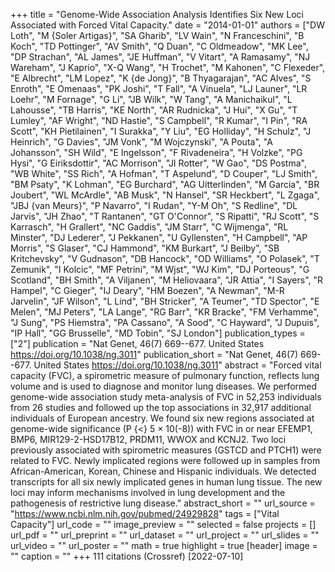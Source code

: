 +++
title = "Genome-Wide Association Analysis Identifies Six New Loci Associated with Forced Vital Capacity."
date = "2014-01-01"
authors = ["DW Loth", "M {Soler Artigas}", "SA Gharib", "LV Wain", "N Franceschini", "B Koch", "TD Pottinger", "AV Smith", "Q Duan", "C Oldmeadow", "MK Lee", "DP Strachan", "AL James", "JE Huffman", "V Vitart", "A Ramasamy", "NJ Wareham", "J Kaprio", "X-Q Wang", "H Trochet", "M Kahonen", "C Flexeder", "E Albrecht", "LM Lopez", "K {de Jong}", "B Thyagarajan", "AC Alves", "S Enroth", "E Omenaas", "PK Joshi", "T Fall", "A Vinuela", "LJ Launer", "LR Loehr", "M Fornage", "G Li", "JB Wilk", "W Tang", "A Manichaikul", "L Lahousse", "TB Harris", "KE North", "AR Rudnicka", "J Hui", "X Gu", "T Lumley", "AF Wright", "ND Hastie", "S Campbell", "R Kumar", "I Pin", "RA Scott", "KH Pietilainen", "I Surakka", "Y Liu", "EG Holliday", "H Schulz", "J Heinrich", "G Davies", "JM Vonk", "M Wojczynski", "A Pouta", "A Johansson", "SH Wild", "E Ingelsson", "F Rivadeneira", "H Volzke", "PG Hysi", "G Eiriksdottir", "AC Morrison", "JI Rotter", "W Gao", "DS Postma", "WB White", "SS Rich", "A Hofman", "T Aspelund", "D Couper", "LJ Smith", "BM Psaty", "K Lohman", "EG Burchard", "AG Uitterlinden", "M Garcia", "BR Joubert", "WL McArdle", "AB Musk", "N Hansel", "SR Heckbert", "L Zgaga", "JBJ {van Meurs}", "P Navarro", "I Rudan", "Y-M Oh", "S Redline", "DL Jarvis", "JH Zhao", "T Rantanen", "GT O'Connor", "S Ripatti", "RJ Scott", "S Karrasch", "H Grallert", "NC Gaddis", "JM Starr", "C Wijmenga", "RL Minster", "DJ Lederer", "J Pekkanen", "U Gyllensten", "H Campbell", "AP Morris", "S Glaser", "CJ Hammond", "KM Burkart", "J Beilby", "SB Kritchevsky", "V Gudnason", "DB Hancock", "OD Williams", "O Polasek", "T Zemunik", "I Kolcic", "MF Petrini", "M Wjst", "WJ Kim", "DJ Porteous", "G Scotland", "BH Smith", "A Viljanen", "M Heliovaara", "JR Attia", "I Sayers", "R Hampel", "C Gieger", "IJ Deary", "HM Boezen", "A Newman", "M-R Jarvelin", "JF Wilson", "L Lind", "BH Stricker", "A Teumer", "TD Spector", "E Melen", "MJ Peters", "LA Lange", "RG Barr", "KR Bracke", "FM Verhamme", "J Sung", "PS Hiemstra", "PA Cassano", "A Sood", "C Hayward", "J Dupuis", "IP Hall", "GG Brusselle", "MD Tobin", "SJ London"]
publication_types = ["2"]
publication = "Nat Genet, 46(7) 669--677. United States https://doi.org/10.1038/ng.3011"
publication_short = "Nat Genet, 46(7) 669--677. United States https://doi.org/10.1038/ng.3011"
abstract = "Forced vital capacity (FVC), a spirometric measure of pulmonary function, reflects lung volume and is used to diagnose and monitor lung diseases. We performed genome-wide association study meta-analysis of FVC in 52,253 individuals from 26 studies and followed up the top associations in 32,917 additional individuals of European ancestry. We found six new regions associated at genome-wide significance (P {$<$} 5 × 10(-8)) with FVC in or near EFEMP1, BMP6, MIR129-2-HSD17B12, PRDM11, WWOX and KCNJ2. Two loci previously associated with spirometric measures (GSTCD and PTCH1) were related to FVC. Newly implicated regions were followed up in samples from African-American, Korean, Chinese and Hispanic individuals. We detected transcripts for all six newly implicated genes in human lung tissue. The new loci may inform mechanisms involved in lung development and the pathogenesis of restrictive lung disease."
abstract_short = ""
url_source = "https://www.ncbi.nlm.nih.gov/pubmed/24929828"
tags = ["Vital Capacity"]
url_code = ""
image_preview = ""
selected = false
projects = []
url_pdf = ""
url_preprint = ""
url_dataset = ""
url_project = ""
url_slides = ""
url_video = ""
url_poster = ""
math = true
highlight = true
[header]
image = ""
caption = ""
+++
111 citations (Crossref) [2022-07-10]

